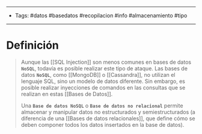 -------------
- Tags:  #datos #basedatos #recopilacion #info #almacenamiento #tipo
----------------------------
# Definición

> Aunque las [[SQL Injection]] son menos comunes en bases de datos **`NoSQL`**, todavía es posible realizar este tipo de ataque. Las bases de datos **`NoSQL`**, como [[MongoDB]] o [[Cassandra]], no utilizan el lenguaje SQL, sino un modelo de datos diferente. Sin embargo, es posible realizar inyecciones de comandos en las consultas que se realizan en estas [[Bases de Datos]]. 
> 
> Una **`Base de datos NoSQL`** o **`Base de datos no relacional`** permite almacenar y manipular datos no estructurados y semiestructurados (a diferencia de una [[Bases de datos relacionales]], que define cómo se deben componer todos los datos insertados en la base de datos).